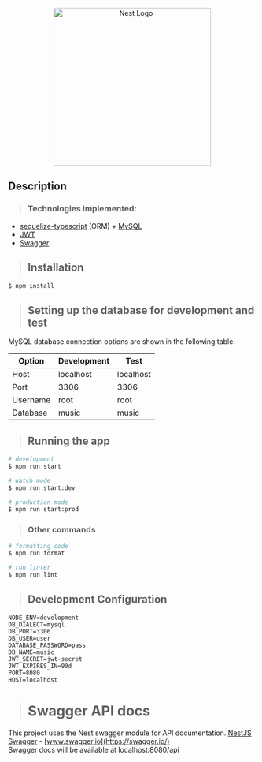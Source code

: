 <p align="center">
  <a href="http://nestjs.com/" target="blank"><img src="https://nestjs.com/img/logo_text.svg" width="320" alt="Nest Logo" /></a>
</p>

## Description

> ### Technologies implemented:

-   [sequelize-typescript](https://github.com/RobinBuschmann/sequelize-typescript) (ORM) + [MySQL](https://www.mysql.com/)
-   [JWT](https://jwt.io/)
-   [Swagger](https://swagger.io/)

> ## Installation

```bash
$ npm install
```

> ## Setting up the database for development and test

MySQL database connection options are shown in the following table:

| Option   | Development | Test      |
| -------- | ----------- | --------- |
| Host     | localhost   | localhost |
| Port     | 3306        | 3306      |
| Username | root        | root      |
| Database | music       | music     |

> ## Running the app

```bash
# development
$ npm run start

# watch mode
$ npm run start:dev

# production mode
$ npm run start:prod
```

> ### Other commands

```bash
# formatting code
$ npm run format

# run linter
$ npm run lint

```

> ## Development Configuration

```
NODE_ENV=development
DB_DIALECT=mysql
DB_PORT=3306
DB_USER=user
DATABASE_PASSWORD=pass
DB_NAME=music
JWT_SECRET=jwt-secret
JWT_EXPIRES_IN=90d
PORT=8080
HOST=localhost
```

> # Swagger API docs

This project uses the Nest swagger module for API documentation. [NestJS Swagger](https://github.com/nestjs/swagger) - [www.swagger.io](https://swagger.io/)  
Swagger docs will be available at localhost:8080/api
